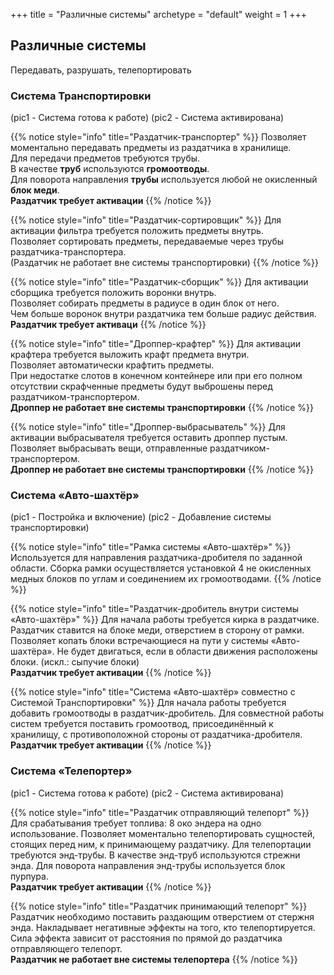 +++
title = "Различные системы"
archetype = "default"
weight = 1
+++

## Различные системы
<gray>Передавать, разрушать, телепортировать</gray>

### Система Транспортировки
(pic1 - Система готова к работе)
(pic2 - Система активирована)

{{% notice style="info" title="Раздатчик-транспортер" %}}
Позволяет моментально передавать предметы из раздатчика в хранилище.\
Для передачи предметов требуются трубы.\
В качестве **труб** используются **громоотводы**.\
Для поворота направления **трубы** используется любой не окисленный **блок меди**.\
<blue>**Раздатчик требует активации**</blue>
{{% /notice %}}

{{% notice style="info" title="Раздатчик-сортировщик" %}}
Для активации фильтра требуется положить предметы внутрь.\
Позволяет сортировать предметы, передаваемые через трубы раздатчика-транспортера.\
(Раздатчик не работает вне системы транспортировки)
{{% /notice %}}

{{% notice style="info" title="Раздатчик-сборщик" %}}
Для активации сборщика требуется положить воронки внутрь.\
Позволяет собирать предметы в радиусе в один блок от него.\
Чем больше воронок внутри раздатчика тем больше радиус действия.\
<blue>**Раздатчик требует активаци**</blue>
{{% /notice %}}

{{% notice style="info" title="Дроппер-крафтер" %}}
Для активации крафтера требуется выложить крафт предмета внутри.\
Позволяет автоматически крафтить предметы.\
При недостатке слотов в конечном контейнере или при его полном отсутствии скрафченные предметы будут выброшены перед раздатчиком-транспортером.\
<blue>**Дроппер не работает вне системы транспортировки**</blue>
{{% /notice %}}

{{% notice style="info" title="Дроппер-выбрасыватель" %}}
Для активации выбрасывателя требуется оставить дроппер пустым.\
Позволяет выбрасывать вещи, отправленные раздатчиком-транспортером.\
<blue>**Дроппер не работает вне системы транспортировки**</blue>
{{% /notice %}}

### Система «Авто-шахтёр»
(pic1 - Постройка и включение)
(pic2 - Добавление системы транспортировки)

{{% notice style="info" title="Рамка системы «Авто-шахтёр»" %}}
Используется для направления раздатчика-дробителя по заданной области.
Сборка рамки осуществляется установкой 4 не окисленных медных блоков по углам и соединением их громоотводами.
{{% /notice %}}

{{% notice style="info" title="Раздатчик-дробитель внутри системы «Авто-шахтёр»" %}}
Для начала работы требуется кирка в раздатчике.
Раздатчик ставится на блоке меди, отверстием в сторону от рамки.
Позволяет копать блоки встречающиеся на пути у системы «Авто-шахтёра».
Не будет двигаться, если в области движения расположены блоки. (искл.: сыпучие блоки)\
<blue>**Раздатчик требует активации**</blue>
{{% /notice %}}

{{% notice style="info" title="Система «Авто-шахтёр» совместно с Системой Транспортировки" %}}
Для начала работы требуется добавить громоотводы в раздатчик-дробитель.
Для совместной работы систем требуется поставить громоотвод, присоединённый к хранилищу, с противоположной стороны от раздатчика-дробителя.\
<blue>**Раздатчик требует активации**</blue>
{{% /notice %}}

### Система «Телепортер»
(pic1 - Система готова к работе)
(pic2 - Система активирована)

{{% notice style="info" title="Раздатчик отправляющий телепорт" %}}
Для срабатывания требует топлива: 8 око эндера на одно использование.
Позволяет моментально телепортировать сущностей, стоящих перед ним, к принимающему раздатчику. Для телепортации требуются энд-трубы. В качестве энд-труб используются стрежни энда. Для поворота направления энд-трубы используется блок пурпура. \
<blue>**Раздатчик требует активации**</blue>
{{% /notice %}}

{{% notice style="info" title="Раздатчик принимающий телепорт" %}}
Раздатчик необходимо поставить раздающим отверстием от стержня энда.
Накладывает негативные эффекты на того, кто телепортируется. Сила эффекта зависит от расстояния по прямой до раздатчика отправляющего телепорт.\
<blue>**Раздатчик не работает вне системы телепортера**</blue>
{{% /notice %}}